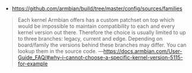 - https://github.com/armbian/build/tree/master/config/sources/families
>Each kernel Armbian offers has a custom patchset on top which would be impossible to maintain compatibility to each and every kernel version out there. Therefore the choice is usually limited to up to three branches: legacy, current and edge. Depending on board/family the versions behind these branches may differ. You can lookup them in the source code.
—https://docs.armbian.com/User-Guide_FAQ/#why-i-cannot-choose-a-specific-kernel-version-5115-for-example
